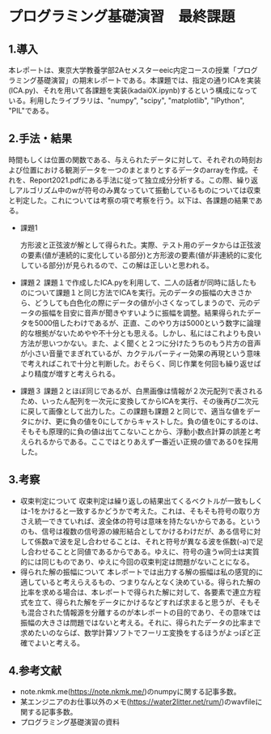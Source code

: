 # プログラミング基礎演習　最終課題
## 1.導入

本レポートは、東京大学教養学部2Aセメスターeeic内定コースの授業「プログラミング基礎演習」の期末レポートである。本課題では、指定の通りICAを実装(ICA.py)、それを用いて各課題を実装(kadai0X.ipynb)するという構成になっている。利用したライブラリは、"numpy", "scipy", "matplotlib", "IPython", "PIL"である。

## 2.手法・結果

時間もしくは位置の関数である、与えられたデータに対して、それぞれの時刻および位置における観測データを一つのまとまりとするデータのarrayを作成。それを、Report2021.pdfにある手法に従って独立成分分析する。この際、繰り返しアルゴリズム中のwが符号のみ異なっていて振動しているものについては収束と判定した。これについては考察の項で考察を行う。以下は、各課題の結果である。
- 課題1
 
  方形波と正弦波が解として得られた。実際、テスト用のデータからは正弦波の要素(値が連続的に変化している部分)と方形波の要素(値が非連続的に変化している部分)が見られるので、この解は正しいと思われる。
- 課題２
  課題１で作成したICA.pyを利用して、二人の話者が同時に話したものについて課題１と同じ方法でICAを実行。元のデータの振幅の大きさから、どうしても白色化の際にデータの値が小さくなってしまうので、元のデータの振幅を目安に音声が聞きやすいように振幅を調整。結果得られたデータを5000倍したわけであるが、正直、このやり方は5000という数字に論理的な根拠がないためやや不十分とも思える。しかし、私にはこれよりも良い方法が思いつかない。また、よく聞くと２つに分けたうちのもう片方の音声が小さい音量でまぎれているが、カクテルパーティー効果の再現という意味で考えればこれで十分と判断した。おそらく、同じ作業を何回も繰り返せばより精度が増すと考えられる。
- 課題３
  課題２とほぼ同じであるが、白黒画像は情報が２次元配列で表されるため、いったん配列を一次元に変換してからICAを実行、その後再び二次元に戻して画像として出力した。この課題も課題２と同じで、適当な値をデータにかけ、更に負の値を0にしてからキャストした。負の値を0にするのは、そもそも原理的に負の値は出てこないことから、浮動小数点計算の誤差と考えられるからである。ここではとりあえず一番近い正規の値である0を採用した。

## 3.考察

- 収束判定について
  収束判定は繰り返しの結果出てくるベクトルが一致もしくは-1をかけると一致するかどうかで考えた。これは、そもそも符号の取り方さえ統一できていれば、波全体の符号は意味を持たないからである。というのも、信号は複数の信号源の線形結合としてかけるわけだが、ある信号に対して係数aで波を足し合わせることは、それと符号が異なる波を係数(-a)で足し合わせることと同値であるからである。ゆえに、符号の違うw同士は実質的には同じものであり、ゆえに今回の収束判定は問題がないことになる。
- 得られた解の振幅について
  本レポートでは出力する解の振幅は私の感覚的に適していると考えらえるもの、つまりなんとなく決めている。得られた解の比率を求める場合は、本レポートで得られた解に対して、各要素で連立方程式を立て、得られた解をデータにかけるなどすれば求まると思うが、そもそも混合された情報源を分離するのが本レポートの目的であり、その意味では振幅の大きさは問題ではないと考える。それに、得られたデータの比率まで求めたいのならば、数学計算ソフトでフーリエ変換をするほうがよっぽど正確でよいと考える。

## 4.参考文献

- note.nkmk.me(https://note.nkmk.me/)のnumpyに関する記事多数。
- 某エンジニアのお仕事以外のメモ(https://water2litter.net/rum/)のwavfileに関する記事多数。
- プログラミング基礎演習の資料
